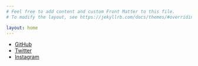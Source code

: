 ```yaml
---
# Feel free to add content and custom Front Matter to this file.
# To modify the layout, see https://jekyllrb.com/docs/themes/#overriding-theme-defaults

layout: home
---
```


* [GitHub](https://github.com/0xor0ne)
* [Twitter](https://twitter.com/0xor0ne)
* [Instagram](https://www.instagram.com/0xor0ne/)
